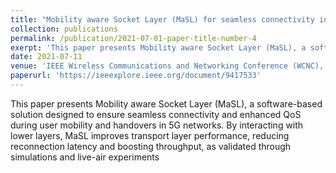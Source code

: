 ```yaml
---
title: "Mobility aware Socket Layer (MaSL) for seamless connectivity in mobile networks"
collection: publications
permalink: /publication/2021-07-01-paper-title-number-4
exerpt: 'This paper presents Mobility aware Socket Layer (MaSL), a software-based solution designed to ensure seamless connectivity and enhanced QoS during user mobility and handovers in 5G networks. By interacting with lower layers, MaSL improves transport layer performance, reducing reconnection latency and boosting throughput, as validated through simulations and live-air experiments.'
date: 2021-07-11
venue: 'IEEE Wireless Communications and Networking Conference (WCNC), Nanjing, China'
paperurl: 'https://ieeexplore.ieee.org/document/9417533'
---
```


This paper presents Mobility aware Socket Layer (MaSL), a software-based solution designed to ensure seamless connectivity and enhanced QoS during user mobility and handovers in 5G networks. By interacting with lower layers, MaSL improves transport layer performance, reducing reconnection latency and boosting throughput, as validated through simulations and live-air experiments

